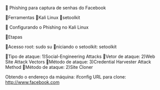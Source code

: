 
📁 Phishing para captura de senhas do Facebook

🔹Ferramentas
🔹Kali Linux
🔹setoolkit


📁 Configurando o Phishing no Kali Linux

🔹Etapas

🔸Acesso root: sudo su
🔸niciando o setoolkit: setoolkit


🔸Tipo de ataque: 1)Social-Engineering Attacks
🔸Vetor de ataque: 2)Web Site Attack Vectors
🔸Método de ataque: 3)Credential Harvester Attack Method 
🔸Método de ataque: 2)Site Cloner

Obtendo o endereço da máquina: ifconfig
URL para clone: http://www.facebook.com
